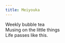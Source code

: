 ```yaml
---
title: Meiyouka
---
```


Weekly bubble tea<br/>
Musing on the little things<br/>
Life passes like this.